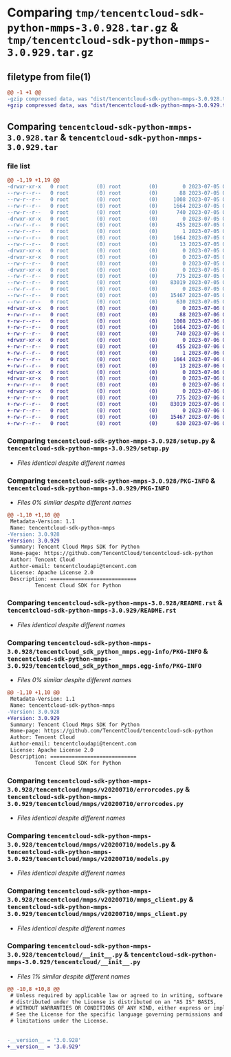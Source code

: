 # Comparing `tmp/tencentcloud-sdk-python-mmps-3.0.928.tar.gz` & `tmp/tencentcloud-sdk-python-mmps-3.0.929.tar.gz`

## filetype from file(1)

```diff
@@ -1 +1 @@
-gzip compressed data, was "dist/tencentcloud-sdk-python-mmps-3.0.928.tar", last modified: Wed Jul  5 00:29:34 2023, max compression
+gzip compressed data, was "dist/tencentcloud-sdk-python-mmps-3.0.929.tar", last modified: Thu Jul  6 00:30:09 2023, max compression
```

## Comparing `tencentcloud-sdk-python-mmps-3.0.928.tar` & `tencentcloud-sdk-python-mmps-3.0.929.tar`

### file list

```diff
@@ -1,19 +1,19 @@
-drwxr-xr-x   0 root         (0) root         (0)        0 2023-07-05 00:29:34.000000 tencentcloud-sdk-python-mmps-3.0.928/
--rw-r--r--   0 root         (0) root         (0)       88 2023-07-05 00:29:34.000000 tencentcloud-sdk-python-mmps-3.0.928/setup.cfg
--rw-r--r--   0 root         (0) root         (0)     1008 2023-07-05 00:29:34.000000 tencentcloud-sdk-python-mmps-3.0.928/setup.py
--rw-r--r--   0 root         (0) root         (0)     1664 2023-07-05 00:29:34.000000 tencentcloud-sdk-python-mmps-3.0.928/PKG-INFO
--rw-r--r--   0 root         (0) root         (0)      740 2023-07-05 00:29:34.000000 tencentcloud-sdk-python-mmps-3.0.928/README.rst
-drwxr-xr-x   0 root         (0) root         (0)        0 2023-07-05 00:29:34.000000 tencentcloud-sdk-python-mmps-3.0.928/tencentcloud_sdk_python_mmps.egg-info/
--rw-r--r--   0 root         (0) root         (0)      455 2023-07-05 00:29:34.000000 tencentcloud-sdk-python-mmps-3.0.928/tencentcloud_sdk_python_mmps.egg-info/SOURCES.txt
--rw-r--r--   0 root         (0) root         (0)        1 2023-07-05 00:29:34.000000 tencentcloud-sdk-python-mmps-3.0.928/tencentcloud_sdk_python_mmps.egg-info/dependency_links.txt
--rw-r--r--   0 root         (0) root         (0)     1664 2023-07-05 00:29:34.000000 tencentcloud-sdk-python-mmps-3.0.928/tencentcloud_sdk_python_mmps.egg-info/PKG-INFO
--rw-r--r--   0 root         (0) root         (0)       13 2023-07-05 00:29:34.000000 tencentcloud-sdk-python-mmps-3.0.928/tencentcloud_sdk_python_mmps.egg-info/top_level.txt
-drwxr-xr-x   0 root         (0) root         (0)        0 2023-07-05 00:29:34.000000 tencentcloud-sdk-python-mmps-3.0.928/tencentcloud/
-drwxr-xr-x   0 root         (0) root         (0)        0 2023-07-05 00:29:34.000000 tencentcloud-sdk-python-mmps-3.0.928/tencentcloud/mmps/
--rw-r--r--   0 root         (0) root         (0)        0 2023-07-05 00:29:34.000000 tencentcloud-sdk-python-mmps-3.0.928/tencentcloud/mmps/__init__.py
-drwxr-xr-x   0 root         (0) root         (0)        0 2023-07-05 00:29:34.000000 tencentcloud-sdk-python-mmps-3.0.928/tencentcloud/mmps/v20200710/
--rw-r--r--   0 root         (0) root         (0)      775 2023-07-05 00:29:34.000000 tencentcloud-sdk-python-mmps-3.0.928/tencentcloud/mmps/v20200710/errorcodes.py
--rw-r--r--   0 root         (0) root         (0)    83019 2023-07-05 00:29:34.000000 tencentcloud-sdk-python-mmps-3.0.928/tencentcloud/mmps/v20200710/models.py
--rw-r--r--   0 root         (0) root         (0)        0 2023-07-05 00:29:34.000000 tencentcloud-sdk-python-mmps-3.0.928/tencentcloud/mmps/v20200710/__init__.py
--rw-r--r--   0 root         (0) root         (0)    15467 2023-07-05 00:29:34.000000 tencentcloud-sdk-python-mmps-3.0.928/tencentcloud/mmps/v20200710/mmps_client.py
--rw-r--r--   0 root         (0) root         (0)      630 2023-07-05 00:29:34.000000 tencentcloud-sdk-python-mmps-3.0.928/tencentcloud/__init__.py
+drwxr-xr-x   0 root         (0) root         (0)        0 2023-07-06 00:30:09.000000 tencentcloud-sdk-python-mmps-3.0.929/
+-rw-r--r--   0 root         (0) root         (0)       88 2023-07-06 00:30:09.000000 tencentcloud-sdk-python-mmps-3.0.929/setup.cfg
+-rw-r--r--   0 root         (0) root         (0)     1008 2023-07-06 00:30:08.000000 tencentcloud-sdk-python-mmps-3.0.929/setup.py
+-rw-r--r--   0 root         (0) root         (0)     1664 2023-07-06 00:30:09.000000 tencentcloud-sdk-python-mmps-3.0.929/PKG-INFO
+-rw-r--r--   0 root         (0) root         (0)      740 2023-07-06 00:30:08.000000 tencentcloud-sdk-python-mmps-3.0.929/README.rst
+drwxr-xr-x   0 root         (0) root         (0)        0 2023-07-06 00:30:09.000000 tencentcloud-sdk-python-mmps-3.0.929/tencentcloud_sdk_python_mmps.egg-info/
+-rw-r--r--   0 root         (0) root         (0)      455 2023-07-06 00:30:09.000000 tencentcloud-sdk-python-mmps-3.0.929/tencentcloud_sdk_python_mmps.egg-info/SOURCES.txt
+-rw-r--r--   0 root         (0) root         (0)        1 2023-07-06 00:30:09.000000 tencentcloud-sdk-python-mmps-3.0.929/tencentcloud_sdk_python_mmps.egg-info/dependency_links.txt
+-rw-r--r--   0 root         (0) root         (0)     1664 2023-07-06 00:30:09.000000 tencentcloud-sdk-python-mmps-3.0.929/tencentcloud_sdk_python_mmps.egg-info/PKG-INFO
+-rw-r--r--   0 root         (0) root         (0)       13 2023-07-06 00:30:09.000000 tencentcloud-sdk-python-mmps-3.0.929/tencentcloud_sdk_python_mmps.egg-info/top_level.txt
+drwxr-xr-x   0 root         (0) root         (0)        0 2023-07-06 00:30:09.000000 tencentcloud-sdk-python-mmps-3.0.929/tencentcloud/
+drwxr-xr-x   0 root         (0) root         (0)        0 2023-07-06 00:30:09.000000 tencentcloud-sdk-python-mmps-3.0.929/tencentcloud/mmps/
+-rw-r--r--   0 root         (0) root         (0)        0 2023-07-06 00:30:08.000000 tencentcloud-sdk-python-mmps-3.0.929/tencentcloud/mmps/__init__.py
+drwxr-xr-x   0 root         (0) root         (0)        0 2023-07-06 00:30:09.000000 tencentcloud-sdk-python-mmps-3.0.929/tencentcloud/mmps/v20200710/
+-rw-r--r--   0 root         (0) root         (0)      775 2023-07-06 00:30:08.000000 tencentcloud-sdk-python-mmps-3.0.929/tencentcloud/mmps/v20200710/errorcodes.py
+-rw-r--r--   0 root         (0) root         (0)    83019 2023-07-06 00:30:08.000000 tencentcloud-sdk-python-mmps-3.0.929/tencentcloud/mmps/v20200710/models.py
+-rw-r--r--   0 root         (0) root         (0)        0 2023-07-06 00:30:08.000000 tencentcloud-sdk-python-mmps-3.0.929/tencentcloud/mmps/v20200710/__init__.py
+-rw-r--r--   0 root         (0) root         (0)    15467 2023-07-06 00:30:08.000000 tencentcloud-sdk-python-mmps-3.0.929/tencentcloud/mmps/v20200710/mmps_client.py
+-rw-r--r--   0 root         (0) root         (0)      630 2023-07-06 00:30:08.000000 tencentcloud-sdk-python-mmps-3.0.929/tencentcloud/__init__.py
```

### Comparing `tencentcloud-sdk-python-mmps-3.0.928/setup.py` & `tencentcloud-sdk-python-mmps-3.0.929/setup.py`

 * *Files identical despite different names*

### Comparing `tencentcloud-sdk-python-mmps-3.0.928/PKG-INFO` & `tencentcloud-sdk-python-mmps-3.0.929/PKG-INFO`

 * *Files 0% similar despite different names*

```diff
@@ -1,10 +1,10 @@
 Metadata-Version: 1.1
 Name: tencentcloud-sdk-python-mmps
-Version: 3.0.928
+Version: 3.0.929
 Summary: Tencent Cloud Mmps SDK for Python
 Home-page: https://github.com/TencentCloud/tencentcloud-sdk-python
 Author: Tencent Cloud
 Author-email: tencentcloudapi@tencent.com
 License: Apache License 2.0
 Description: ============================
         Tencent Cloud SDK for Python
```

### Comparing `tencentcloud-sdk-python-mmps-3.0.928/README.rst` & `tencentcloud-sdk-python-mmps-3.0.929/README.rst`

 * *Files identical despite different names*

### Comparing `tencentcloud-sdk-python-mmps-3.0.928/tencentcloud_sdk_python_mmps.egg-info/PKG-INFO` & `tencentcloud-sdk-python-mmps-3.0.929/tencentcloud_sdk_python_mmps.egg-info/PKG-INFO`

 * *Files 0% similar despite different names*

```diff
@@ -1,10 +1,10 @@
 Metadata-Version: 1.1
 Name: tencentcloud-sdk-python-mmps
-Version: 3.0.928
+Version: 3.0.929
 Summary: Tencent Cloud Mmps SDK for Python
 Home-page: https://github.com/TencentCloud/tencentcloud-sdk-python
 Author: Tencent Cloud
 Author-email: tencentcloudapi@tencent.com
 License: Apache License 2.0
 Description: ============================
         Tencent Cloud SDK for Python
```

### Comparing `tencentcloud-sdk-python-mmps-3.0.928/tencentcloud/mmps/v20200710/errorcodes.py` & `tencentcloud-sdk-python-mmps-3.0.929/tencentcloud/mmps/v20200710/errorcodes.py`

 * *Files identical despite different names*

### Comparing `tencentcloud-sdk-python-mmps-3.0.928/tencentcloud/mmps/v20200710/models.py` & `tencentcloud-sdk-python-mmps-3.0.929/tencentcloud/mmps/v20200710/models.py`

 * *Files identical despite different names*

### Comparing `tencentcloud-sdk-python-mmps-3.0.928/tencentcloud/mmps/v20200710/mmps_client.py` & `tencentcloud-sdk-python-mmps-3.0.929/tencentcloud/mmps/v20200710/mmps_client.py`

 * *Files identical despite different names*

### Comparing `tencentcloud-sdk-python-mmps-3.0.928/tencentcloud/__init__.py` & `tencentcloud-sdk-python-mmps-3.0.929/tencentcloud/__init__.py`

 * *Files 1% similar despite different names*

```diff
@@ -10,8 +10,8 @@
 # Unless required by applicable law or agreed to in writing, software
 # distributed under the License is distributed on an "AS IS" BASIS,
 # WITHOUT WARRANTIES OR CONDITIONS OF ANY KIND, either express or implied.
 # See the License for the specific language governing permissions and
 # limitations under the License.
 
 
-__version__ = '3.0.928'
+__version__ = '3.0.929'
```

